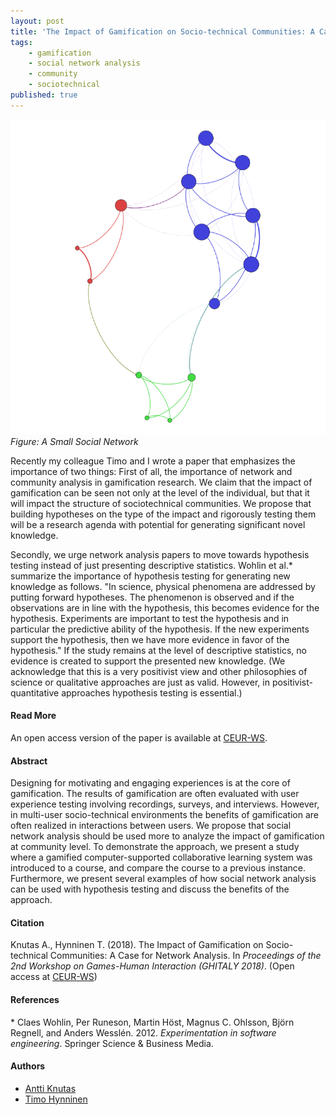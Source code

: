 ```yaml
---
layout: post
title: 'The Impact of Gamification on Socio-technical Communities: A Case for Network Analysis'
tags:
    - gamification
    - social network analysis
    - community
    - sociotechnical
published: true
---
```


![Figure: A Small Social Networkl](/assets/img/2018-11-13-sna.png)
*Figure: A Small Social Network*

Recently my colleague Timo and I wrote a paper that emphasizes the importance of two things: First of all, the importance of network and community analysis in gamification research. We claim that the impact of gamification can be seen not only at the level of the individual, but that it will impact the structure of sociotechnical communities. We propose that building hypotheses on the type of the impact and rigorously testing them will be a research agenda with potential for generating significant novel knowledge.

Secondly, we urge network analysis papers to move towards hypothesis testing instead of just presenting descriptive statistics. Wohlin et al.* summarize the importance of hypothesis testing for generating new knowledge as follows. "In science, physical phenomena are addressed by putting forward hypotheses. The phenomenon is observed and if the observations are in line with the hypothesis, this becomes evidence for the hypothesis. Experiments are important to test the hypothesis and in particular the predictive ability of the hypothesis. If the new experiments support the hypothesis, then we have more evidence in favor of the hypothesis." If the study remains at the level of descriptive statistics, no evidence is created to support the presented new knowledge. (We acknowledge that this is a very positivist view and other philosophies of science or qualitative approaches are just as valid. However, in positivist-quantitative approaches hypothesis testing is essential.)

#### Read More
An open access version of the paper is available at [CEUR-WS](http://ceur-ws.org/Vol-2246/GHItaly18_paper_08.pdf).

#### Abstract
Designing for motivating and engaging experiences is at the core of gamification. The results of gamification are often evaluated with user experience testing involving recordings, surveys, and interviews. However, in multi-user socio-technical environments the benefits of gamification are often realized in interactions between users. We propose that social network analysis should be used more to analyze the impact of gamification at community level. To demonstrate the approach, we present a study where a gamified computer-supported collaborative learning system was introduced to a course, and compare the course to a previous instance. Furthermore, we present several examples of how social network analysis can be used with hypothesis testing and discuss the benefits of the approach.

#### Citation
Knutas A., Hynninen T. (2018). The Impact of Gamification on Socio-technical Communities: A Case for Network Analysis. In *Proceedings of the 2nd Workshop on Games-Human Interaction (GHITALY 2018)*. (Open access at [CEUR-WS](http://ceur-ws.org/Vol-2246/GHItaly18_paper_08.pdf))

#### References
\* Claes Wohlin, Per Runeson, Martin Höst, Magnus C. Ohlsson, Björn Regnell, and Anders Wesslén. 2012. *Experimentation in software engineering*. Springer Science & Business Media.

#### Authors
* [Antti Knutas](https://twitter.com/aknutas)
* [Timo Hynninen](https://twitter.com/TimoTHynninen)